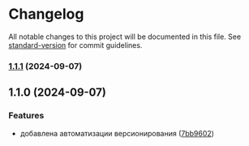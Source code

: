 # Changelog

All notable changes to this project will be documented in this file. See [standard-version](https://github.com/conventional-changelog/standard-version) for commit guidelines.

### [1.1.1](https://github.com/AndStrel/blog-customizer/compare/v1.1.0...v1.1.1) (2024-09-07)

## 1.1.0 (2024-09-07)

### Features

- добавлена автоматизации версионирования ([7bb9602](https://github.com/AndStrel/blog-customizer/commit/7bb96022492b4169d4b7223666f76d89b46366d8))

